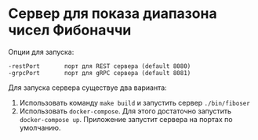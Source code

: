 # Сервер для показа диапазона чисел Фибоначчи

Опции для запуска:
```
-restPort       порт для REST сервера (default 8080)
-grpcPort       порт для gRPC сервера (default 8081)
```

Для запуска сервера существуе два варианта:

1. Использовать команду `make build` и запустить сервер `./bin/fiboser`
1. Использовать `docker-compose`. Для этого достаточно запустить `docker-compose up`. Приложение запустит сервера на портах по умолчанию.